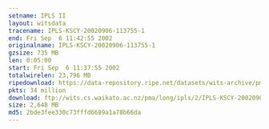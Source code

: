 ```yaml
---
setname: IPLS II
layout: witsdata
tracename: IPLS-KSCY-20020906-113755-1
end: Fri Sep  6 11:42:55 2002
originalname: IPLS-KSCY-20020906-113755-1
gzsize: 735 MB
len: 0:05:00
start: Fri Sep  6 11:37:55 2002
totalwirelen: 23,796 MB
ripedownload: https://data-repository.ripe.net/datasets/wits-archive/pma/long/ipls/2/IPLS-KSCY-20020906-113755-1.gz
pkts: 34 million
download: ftp://wits.cs.waikato.ac.nz/pma/long/ipls/2/IPLS-KSCY-20020906-113755-1.gz
size: 2,648 MB
md5: 2bde3fee330c73fffd6689a1a78b66da
---
```

